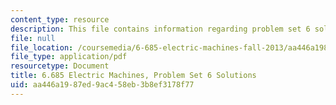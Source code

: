 ```yaml
---
content_type: resource
description: This file contains information regarding problem set 6 solution.
file: null
file_location: /coursemedia/6-685-electric-machines-fall-2013/aa446a1987ed9ac458eb3b8ef3178f77_MIT6_685F13_ps06ans.pdf
file_type: application/pdf
resourcetype: Document
title: 6.685 Electric Machines, Problem Set 6 Solutions
uid: aa446a19-87ed-9ac4-58eb-3b8ef3178f77
---
```


